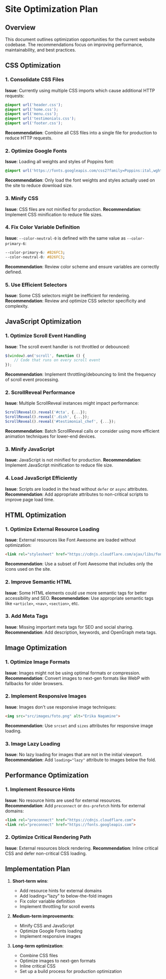 # Site Optimization Plan

## Overview
This document outlines optimization opportunities for the current website codebase. The recommendations focus on improving performance, maintainability, and best practices.

## CSS Optimization

### 1. Consolidate CSS Files
**Issue**: Currently using multiple CSS imports which cause additional HTTP requests:
```css
@import url('header.css');
@import url('home.css');
@import url('menu.css');
@import url('testimonials.css');
@import url('footer.css');
```
**Recommendation**: Combine all CSS files into a single file for production to reduce HTTP requests.

### 2. Optimize Google Fonts
**Issue**: Loading all weights and styles of Poppins font:
```css
@import url('https://fonts.googleapis.com/css2?family=Poppins:ital,wght@0,100;0,200;0,300;0,400;0,500;0,600;0,700;0,800;0,900;1,100;1,200;1,300;1,400;1,500;1,600;1,700;1,800;1,900&display=swap');
```
**Recommendation**: Only load the font weights and styles actually used on the site to reduce download size.

### 3. Minify CSS
**Issue**: CSS files are not minified for production.
**Recommendation**: Implement CSS minification to reduce file sizes.

### 4. Fix Color Variable Definition
**Issue**: `--color-neutral-0` is defined with the same value as `--color-primary-6`:
```css
--color-primary-6: #B26FC3;
--color-neutral-0: #B26FC3;
```
**Recommendation**: Review color scheme and ensure variables are correctly defined.

### 5. Use Efficient Selectors
**Issue**: Some CSS selectors might be inefficient for rendering.
**Recommendation**: Review and optimize CSS selector specificity and complexity.

## JavaScript Optimization

### 1. Optimize Scroll Event Handling
**Issue**: The scroll event handler is not throttled or debounced:
```javascript
$(window).on('scroll', function () {
    // Code that runs on every scroll event
});
```
**Recommendation**: Implement throttling/debouncing to limit the frequency of scroll event processing.

### 2. ScrollReveal Performance
**Issue**: Multiple ScrollReveal instances might impact performance:
```javascript
ScrollReveal().reveal('#cta', {...});
ScrollReveal().reveal('.dish', {...});
ScrollReveal().reveal('#testimonial_chef', {...});
```
**Recommendation**: Batch ScrollReveal calls or consider using more efficient animation techniques for lower-end devices.

### 3. Minify JavaScript
**Issue**: JavaScript is not minified for production.
**Recommendation**: Implement JavaScript minification to reduce file size.

### 4. Load JavaScript Efficiently
**Issue**: Scripts are loaded in the head without `defer` or `async` attributes.
**Recommendation**: Add appropriate attributes to non-critical scripts to improve page load time.

## HTML Optimization

### 1. Optimize External Resource Loading
**Issue**: External resources like Font Awesome are loaded without optimization:
```html
<link rel="stylesheet" href="https://cdnjs.cloudflare.com/ajax/libs/font-awesome/6.5.1/css/all.m...
```
**Recommendation**: Use a subset of Font Awesome that includes only the icons used on the site.

### 2. Improve Semantic HTML
**Issue**: Some HTML elements could use more semantic tags for better accessibility and SEO.
**Recommendation**: Use appropriate semantic tags like `<article>`, `<nav>`, `<section>`, etc.

### 3. Add Meta Tags
**Issue**: Missing important meta tags for SEO and social sharing.
**Recommendation**: Add description, keywords, and OpenGraph meta tags.

## Image Optimization

### 1. Optimize Image Formats
**Issue**: Images might not be using optimal formats or compression.
**Recommendation**: Convert images to next-gen formats like WebP with fallbacks for older browsers.

### 2. Implement Responsive Images
**Issue**: Images don't use responsive image techniques:
```html
<img src="src/images/foto.png" alt="Erika Nagamine">
```
**Recommendation**: Use `srcset` and `sizes` attributes for responsive image loading.

### 3. Image Lazy Loading
**Issue**: No lazy loading for images that are not in the initial viewport.
**Recommendation**: Add `loading="lazy"` attribute to images below the fold.

## Performance Optimization

### 1. Implement Resource Hints
**Issue**: No resource hints are used for external resources.
**Recommendation**: Add `preconnect` or `dns-prefetch` hints for external domains:
```html
<link rel="preconnect" href="https://cdnjs.cloudflare.com">
<link rel="preconnect" href="https://fonts.googleapis.com">
```

### 2. Optimize Critical Rendering Path
**Issue**: External resources block rendering.
**Recommendation**: Inline critical CSS and defer non-critical CSS loading.

## Implementation Plan

1. **Short-term wins**:
   - Add resource hints for external domains
   - Add loading="lazy" to below-the-fold images
   - Fix color variable definition
   - Implement throttling for scroll events

2. **Medium-term improvements**:
   - Minify CSS and JavaScript
   - Optimize Google Fonts loading
   - Implement responsive images

3. **Long-term optimization**:
   - Combine CSS files
   - Optimize images to next-gen formats
   - Inline critical CSS
   - Set up a build process for production optimization